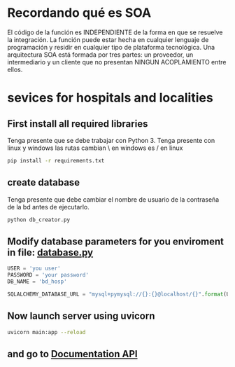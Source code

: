 # Recordando qué es SOA
El código de la función es INDEPENDIENTE de la forma en que se resuelve la integración.
La función puede estar hecha en cualquier lenguaje de programación y residir en cualquier tipo de plataforma
tecnológica.
Una arquitectura SOA está formada por tres partes: un proveedor, un intermediario y un cliente que no presentan NINGUN ACOPLAMIENTO entre ellos. 
# sevices for hospitals and localities

## First install all required libraries

Tenga presente que se debe trabajar con Python 3. Tenga presente con linux y windows las rutas cambian \ en windows es / en linux 

```bash
pip install -r requirements.txt
```

## create database

Tenga presente que debe cambiar el nombre de  usuario de la contraseña de la bd antes de ejecutarlo.

```bash
python db_creator.py
```

## Modify database parameters for you enviroment in file: [database.py](hospital_sevices\database.py)

```python
USER = 'you user'
PASSWORD = 'your password'
DB_NAME = 'bd_hosp'

SQLALCHEMY_DATABASE_URL = "mysql+pymysql://{}:{}@localhost/{}".format(USER, PASSWORD, DB_NAME)
```

## Now launch server using uvicorn

```bash
uvicorn main:app --reload
```

## and go to [Documentation API]('http://127.0.0.1:8000/docs')


